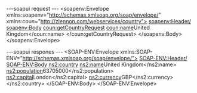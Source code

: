---soapui request ---
<soapenv:Envelope xmlns:soapenv="http://schemas.xmlsoap.org/soap/envelope/" xmlns:coun="http://zlennon.com/webservices/country">
    <soapenv:Header/>
    <soapenv:Body>
        <coun:getCountryRequest>
            <coun:name>United Kingdom</coun:name>
        </coun:getCountryRequest>
    </soapenv:Body>
</soapenv:Envelope>
        
---soapui respones ---
<SOAP-ENV:Envelope xmlns:SOAP-ENV="http://schemas.xmlsoap.org/soap/envelope/">
<SOAP-ENV:Header/>
<SOAP-ENV:Body>
<GetCountryResponse xmlns:ns2="http://zlennon.com/webservices/country">
<ns2:country>
<ns2:name>United Kingdom</ns2:name>
<ns2:population>63705000</ns2:population>
<ns2:capital>London</ns2:capital>
<ns2:currency>GBP</ns2:currency>
</ns2:country>
</GetCountryResponse>
</SOAP-ENV:Body>
</SOAP-ENV:Envelope>